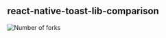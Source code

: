 ## react-native-toast-lib-comparison

![Number of forks](https://img.shields.io/github/forks/TheWidlarzGroup/react-native-notificated)
